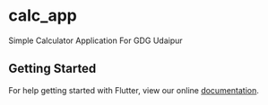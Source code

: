 # calc_app

Simple Calculator Application For GDG Udaipur

## Getting Started

For help getting started with Flutter, view our online
[documentation](https://flutter.io/).
